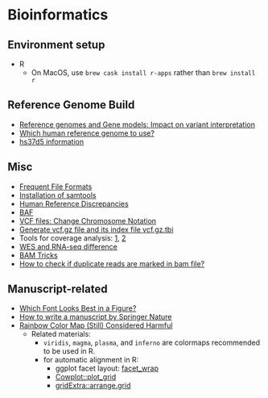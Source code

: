 # Bioinformatics

## Environment setup

* R
  - On MacOS, use `brew cask install r-apps` rather than `brew install r`

## Reference Genome Build

* [Reference genomes and Gene models: Impact on variant interpretation](https://bioinfo-diag.fr/wp-content/uploads/2019/10/BioinfoDiag_2019_EAY.pdf)
* [Which human reference genome to use?](https://lh3.github.io/2017/11/13/which-human-reference-genome-to-use)
* [hs37d5 information](ftp://ftp-trace.ncbi.nih.gov/1000genomes/ftp/technical/reference/phase2_reference_assembly_sequence/)

## Misc

* [Frequent File Formats](https://genome.ucsc.edu/FAQ/FAQformat.html)
* [Installation of samtools](https://www.biostars.org/p/328831/)
* [Human Reference Discrepancies](https://gatk.broadinstitute.org/hc/en-us/articles/360035890711-GRCh37-hg19-b37-humanG1Kv37-Human-Reference-Discrepancies)
* [BAF](https://www.biostars.org/p/254848/)
* [VCF files: Change Chromosome Notation](https://www.biostars.org/p/98582/)
* [Generate vcf.gz file and its index file vcf.gz.tbi](https://www.biostars.org/p/59492/)
* Tools for coverage analysis: [1](https://www.omixon.com/workflow-wednesdays-coverage-analysis-1/), [2](https://www.omixon.com/workflow-wednesdays-coverage-analysis-2-and-other-alignment-statistics/)
* [WES and RNA-seq difference](https://www.reddit.com/r/bioinformatics/comments/6vkxvi/when_to_use_wes_vs_rnaseq/)
* [BAM Tricks](https://github.com/IARCbioinfo/BAM-tricks)
* [How to check if duplicate reads are marked in bam file?](https://www.biostars.org/p/196742/)

## Manuscript-related

* [Which Font Looks Best in a Figure?](https://pubs.acs.org/doi/10.1021/acs.chemmater.6b00306)
* [How to write a manuscript by Springer Nature](https://www.springernature.com/gp/authors/campaigns/writing-a-manuscript)
* [Rainbow Color Map (Still) Considered Harmful](https://ieeexplore.ieee.org/document/4118486)
  * Related materials:
    * `viridis`, `magma`, `plasma`, and `inferno` are colormaps recommended to be used in R.
    * for automatic alignment in R:
      * ggplot facet layout: [facet_wrap](http://www.cookbook-r.com/Graphs/Facets_(ggplot2)/#facetwrap)
      * [Cowplot::plot_grid](https://cran.r-project.org/web/packages/cowplot/vignettes/introduction.html)
      * [gridExtra::arrange.grid](https://cran.r-project.org/web/packages/gridExtra/vignettes/arrangeGrob.html)
      
    
